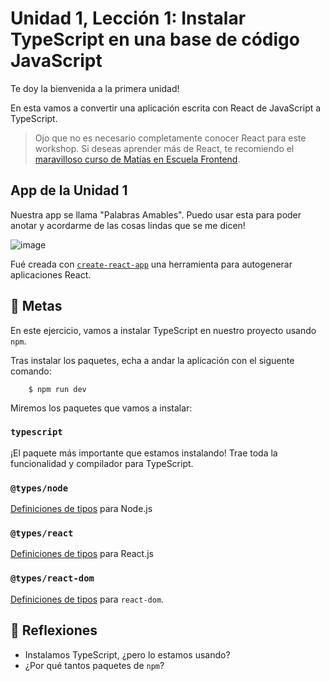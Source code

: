 # Unidad 1, Lección 1: Instalar TypeScript en una base de código JavaScript

Te doy la bienvenida a la primera unidad! 

En esta vamos a convertir una aplicación escrita con React de JavaScript a TypeScript.

> Ojo que no es necesario completamente conocer React para este workshop. Si deseas aprender más de React, te recomiendo el [maravilloso curso de Matías en Escuela Frontend](https://www.escuelafrontend.com/react). 

## App de la Unidad 1

Nuestra app se llama "Palabras Amables". Puedo usar esta para poder anotar y acordarme de las cosas lindas que se me dicen!

![image](https://user-images.githubusercontent.com/656318/152138927-8c031cef-a2b5-4d79-87e0-b028da9514c2.png)

Fué creada con [`create-react-app`](https://create-react-app.dev/) una herramienta para autogenerar aplicaciones React.

## 🥅 Metas

En este ejercicio, vamos a instalar TypeScript en nuestro proyecto usando `npm`.

Tras instalar los paquetes, echa a andar la aplicación con el siguente comando:

        $ npm run dev

Miremos los paquetes que vamos a instalar:

### `typescript`

¡El paquete más importante que estamos instalando! Trae toda la funcionalidad y compilador para TypeScript.

### `@types/node`

[Definiciones de tipos](https://github.com/ramonh/ts-course-draft/tree/main/leccion-00-como-funciona-typescript#puedo-usar-librer%C3%ADas-existentes-de-javascript-con-typescript) para Node.js

### `@types/react`

[Definiciones de tipos](https://github.com/ramonh/ts-course-draft/tree/main/leccion-00-como-funciona-typescript#puedo-usar-librer%C3%ADas-existentes-de-javascript-con-typescript) para React.js

### `@types/react-dom`

[Definiciones de tipos](https://github.com/ramonh/ts-course-draft/tree/main/leccion-00-como-funciona-typescript#puedo-usar-librer%C3%ADas-existentes-de-javascript-con-typescript) para `react-dom`.

## 🤔 Reflexiones

- Instalamos TypeScript, ¿pero lo estamos usando?
- ¿Por qué tantos paquetes de `npm`?
